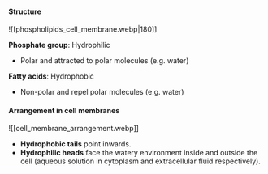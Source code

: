 #### Structure
![[phospholipids_cell_membrane.webp|180]]

**Phosphate group**: Hydrophilic
- Polar and attracted to polar molecules (e.g. water)

**Fatty acids**: Hydrophobic
- Non-polar and repel polar molecules (e.g. water)

#### Arrangement in cell membranes
![[cell_membrane_arrangement.webp]]

- **Hydrophobic tails** point inwards.
- **Hydrophilic heads** face the watery environment inside and outside the cell (aqueous solution in cytoplasm and extracellular fluid respectively).
